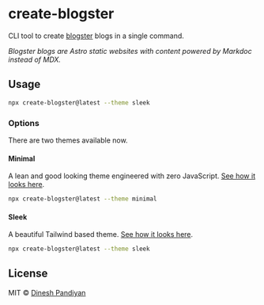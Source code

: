 # create-blogster

CLI tool to create [blogster](https://github.com/flexdinesh/blogster) blogs in a single command.

_Blogster blogs are Astro static websites with content powered by Markdoc instead of MDX._

## Usage

```bash
npx create-blogster@latest --theme sleek
```

### Options

There are two themes available now.

#### Minimal

A lean and good looking theme engineered with zero JavaScript. [See how it looks here](https://blogster-minimal.netlify.com).

```bash
npx create-blogster@latest --theme minimal
```

#### Sleek

A beautiful Tailwind based theme. [See how it looks here](https://blogster-sleek.netlify.com).

```bash
npx create-blogster@latest --theme sleek
```

## License

MIT © [Dinesh Pandiyan](https://github.com/flexdinesh)
